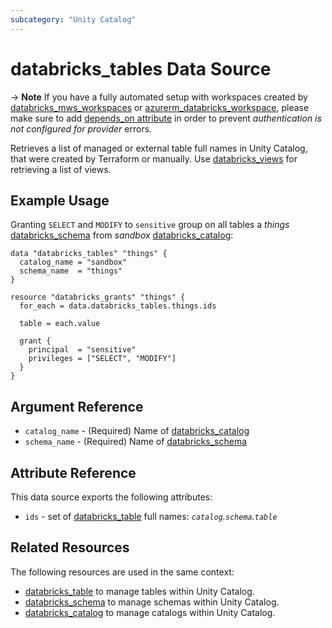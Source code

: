 ```yaml
---
subcategory: "Unity Catalog"
---
```

# databricks_tables Data Source

-> **Note** If you have a fully automated setup with workspaces created by [databricks_mws_workspaces](../resources/mws_workspaces.md) or [azurerm_databricks_workspace](https://registry.terraform.io/providers/hashicorp/azurerm/latest/docs/resources/databricks_workspace), please make sure to add [depends_on attribute](../index.md#data-resources-and-authentication-is-not-configured-errors) in order to prevent _authentication is not configured for provider_ errors.

Retrieves a list of managed or external table full names in Unity Catalog, that were created by Terraform or manually. Use [databricks_views](views.md) for retrieving a list of views.

## Example Usage

Granting `SELECT` and `MODIFY` to `sensitive` group on all tables a _things_ [databricks_schema](../resources/schema.md) from _sandbox_ [databricks_catalog](../resources/catalog.md):

```hcl
data "databricks_tables" "things" {
  catalog_name = "sandbox"
  schema_name  = "things"
}

resource "databricks_grants" "things" {
  for_each = data.databricks_tables.things.ids

  table = each.value

  grant {
    principal  = "sensitive"
    privileges = ["SELECT", "MODIFY"]
  }
}
```

## Argument Reference

* `catalog_name` - (Required) Name of [databricks_catalog](../resources/catalog.md)
* `schema_name` - (Required) Name of [databricks_schema](../resources/schema.md)

## Attribute Reference

This data source exports the following attributes:

* `ids` - set of [databricks_table](../resources/table.md) full names: *`catalog`.`schema`.`table`*

## Related Resources

The following resources are used in the same context:

* [databricks_table](../resources/table.md) to manage tables within Unity Catalog.
* [databricks_schema](../resources/schema.md) to manage schemas within Unity Catalog.
* [databricks_catalog](../resources/catalog.md) to manage catalogs within Unity Catalog.
